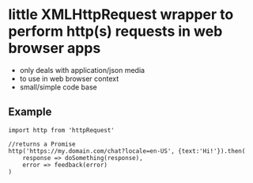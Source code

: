 # little XMLHttpRequest wrapper to perform http(s) requests in web browser apps

- only deals with application/json media
- to use in web browser context
- small/simple code base

## Example

    import http from 'httpRequest'

    //returns a Promise
    http('https://my.domain.com/chat?locale=en-US', {text:'Hi!'}).then(
        response => doSomething(response),
        error => feedback(error)
    )
